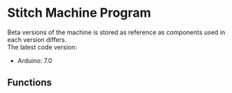 # Stitch Machine Program
Beta versions of the machine is stored as reference as components used in each version differs.  
The latest code version:
- Arduino: 7.0
## Functions
